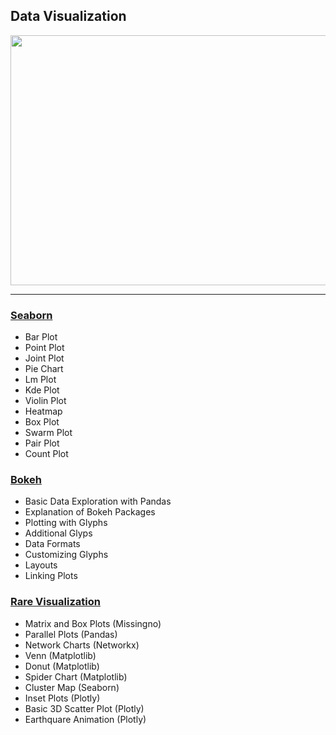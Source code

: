 ## Data Visualization

<p align="left"><img width="800" height="400" src="https://i.pcmag.com/imagery/articles/02Xkt5sp3fVl5rGUtk3DXMi-7.fit_scale.size_2698x1517.v1569485349.jpg"></p>

---
### [Seaborn](https://github.com/ankur715/data_science/blob/master/data_visualization/dv_seaborn.ipynb)
- Bar Plot
- Point Plot
- Joint Plot
- Pie Chart
- Lm Plot
- Kde Plot
- Violin Plot
- Heatmap
- Box Plot
- Swarm Plot
- Pair Plot
- Count Plot

### [Bokeh](https://github.com/ankur715/data_science/blob/master/data_visualization/dv_boreh.ipynb)
- Basic Data Exploration with Pandas
- Explanation of Bokeh Packages
- Plotting with Glyphs
- Additional Glyps
- Data Formats
- Customizing Glyphs
- Layouts
- Linking Plots

### [Rare Visualization](https://github.com/ankur715/data_science/blob/master/data_visualization/dv_rare_visualization.ipynb)
- Matrix and Box Plots (Missingno)
- Parallel Plots (Pandas)
- Network Charts (Networkx)
- Venn (Matplotlib)
- Donut (Matplotlib)
- Spider Chart (Matplotlib)
- Cluster Map (Seaborn)
- Inset Plots (Plotly)
- Basic 3D Scatter Plot (Plotly)
- Earthquare Animation (Plotly)
